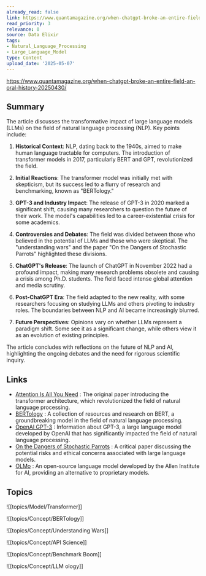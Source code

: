 ```yaml
---
already_read: false
link: https://www.quantamagazine.org/when-chatgpt-broke-an-entire-field-an-oral-history-20250430/
read_priority: 3
relevance: 0
source: Data Elixir
tags:
- Natural_Language_Processing
- Large_Language_Model
type: Content
upload_date: '2025-05-07'
---
```


https://www.quantamagazine.org/when-chatgpt-broke-an-entire-field-an-oral-history-20250430/
## Summary

The article discusses the transformative impact of large language models (LLMs) on the field of natural language processing (NLP). Key points include:

1. **Historical Context**: NLP, dating back to the 1940s, aimed to make human language tractable for computers. The introduction of transformer models in 2017, particularly BERT and GPT, revolutionized the field.

2. **Initial Reactions**: The transformer model was initially met with skepticism, but its success led to a flurry of research and benchmarking, known as "BERTology."

3. **GPT-3 and Industry Impact**: The release of GPT-3 in 2020 marked a significant shift, causing many researchers to question the future of their work. The model's capabilities led to a career-existential crisis for some academics.

4. **Controversies and Debates**: The field was divided between those who believed in the potential of LLMs and those who were skeptical. The "understanding wars" and the paper "On the Dangers of Stochastic Parrots" highlighted these divisions.

5. **ChatGPT's Release**: The launch of ChatGPT in November 2022 had a profound impact, making many research problems obsolete and causing a crisis among Ph.D. students. The field faced intense global attention and media scrutiny.

6. **Post-ChatGPT Era**: The field adapted to the new reality, with some researchers focusing on studying LLMs and others pivoting to industry roles. The boundaries between NLP and AI became increasingly blurred.

7. **Future Perspectives**: Opinions vary on whether LLMs represent a paradigm shift. Some see it as a significant change, while others view it as an evolution of existing principles.

The article concludes with reflections on the future of NLP and AI, highlighting the ongoing debates and the need for rigorous scientific inquiry.
## Links

- [Attention Is All You Need](https://arxiv.org/abs/1706.03762) : The original paper introducing the transformer architecture, which revolutionized the field of natural language processing.
- [BERTology](https://huggingface.co/docs/transformers/main/en/bertology) : A collection of resources and research on BERT, a groundbreaking model in the field of natural language processing.
- [OpenAI GPT-3](https://openai.com/index/language-models-are-few-shot-learners/) : Information about GPT-3, a large language model developed by OpenAI that has significantly impacted the field of natural language processing.
- [On the Dangers of Stochastic Parrots](https://dl.acm.org/doi/10.1145/3442188.3445922) : A critical paper discussing the potential risks and ethical concerns associated with large language models.
- [OLMo](https://allenai.org/blog/olmo-open-language-model-87ccfc95f580) : An open-source language model developed by the Allen Institute for AI, providing an alternative to proprietary models.

## Topics

![[topics/Model/Transformer]]

![[topics/Concept/BERTology]]

![[topics/Concept/Understanding Wars]]

![[topics/Concept/API Science]]

![[topics/Concept/Benchmark Boom]]

![[topics/Concept/LLM ology]]